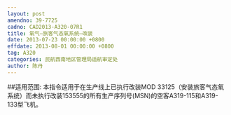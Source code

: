 ```yaml
---
layout: post
amendno: 39-7725
cadno: CAD2013-A320-07R1
title: 氧气—旅客气态氧系统—改装
date: 2013-07-23 00:00:00 +0800
effdate: 2013-08-01 00:00:00 +0800
tag: A320
categories: 民航西南地区管理局适航审定处
author: 陈丹
---
```


##适用范围:
本指令适用于在生产线上已执行改装MOD 33125（安装旅客气态氧系统）而未执行改装153555的所有生产序列号(MSN)的空客A319-115和A319-133型飞机。


